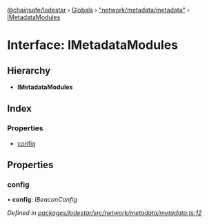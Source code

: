 [@chainsafe/lodestar](../README.md) › [Globals](../globals.md) › ["network/metadata/metadata"](../modules/_network_metadata_metadata_.md) › [IMetadataModules](_network_metadata_metadata_.imetadatamodules.md)

# Interface: IMetadataModules

## Hierarchy

* **IMetadataModules**

## Index

### Properties

* [config](_network_metadata_metadata_.imetadatamodules.md#config)

## Properties

###  config

• **config**: *IBeaconConfig*

*Defined in [packages/lodestar/src/network/metadata/metadata.ts:12](https://github.com/ChainSafe/lodestar/blob/f536e8f/packages/lodestar/src/network/metadata/metadata.ts#L12)*
